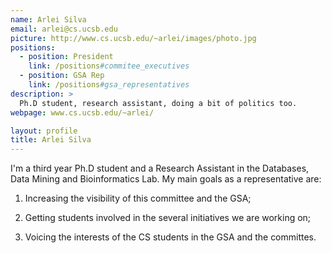 ```yaml
---
name: Arlei Silva
email: arlei@cs.ucsb.edu
picture: http://www.cs.ucsb.edu/~arlei/images/photo.jpg
positions:
  - position: President
    link: /positions#commitee_executives
  - position: GSA Rep
    link: /positions#gsa_representatives
description: > 
  Ph.D student, research assistant, doing a bit of politics too.
webpage: www.cs.ucsb.edu/~arlei/

layout: profile
title: Arlei Silva
---
```


I'm a third year Ph.D student and a Research Assistant in the Databases, Data Mining and Bioinformatics Lab. My main goals as a representative are:

1. Increasing the visibility of this committee and the GSA;

2. Getting students involved in the several initiatives we are working on;

3. Voicing the interests of the CS students in the GSA and the committes.
